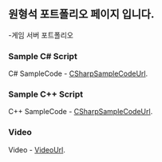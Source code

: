 ## 원형석 포트폴리오 페이지 입니다.

-게임 서버 포트폴리오

### Sample C# Script
C# SampleCode - [CSharpSampleCodeUrl](https://github.com/WonHyeongSeok/ServerCSharpCode).

### Sample C++ Script
C++ SampleCode - [CSharpSampleCodeUrl](https://github.com/WonHyeongSeok/CSharp/tree/master/CShapSampleCode).

### Video
Video - [VideoUrl](https://youtu.be/q2wwcHjqtTQ).

